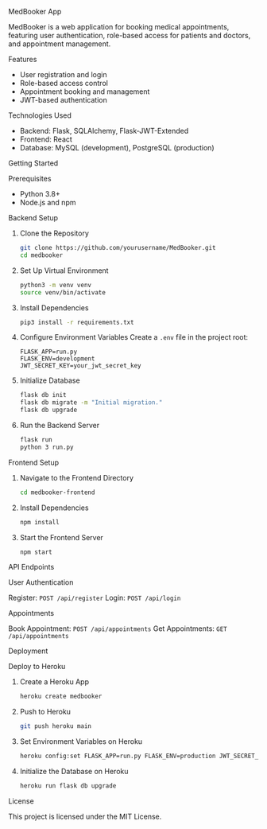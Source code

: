 MedBooker App

MedBooker is a web application for booking medical appointments, featuring user authentication, role-based access for patients and doctors, and appointment management.

Features

- User registration and login
- Role-based access control
- Appointment booking and management
- JWT-based authentication

Technologies Used

- Backend: Flask, SQLAlchemy, Flask-JWT-Extended
- Frontend: React
- Database: MySQL (development), PostgreSQL (production)

Getting Started

Prerequisites

- Python 3.8+
- Node.js and npm

Backend Setup

1. Clone the Repository
   ```sh
   git clone https://github.com/yourusername/MedBooker.git
   cd medbooker
   ```

2. Set Up Virtual Environment
   ```sh
   python3 -m venv venv
   source venv/bin/activate
   ```

3. Install Dependencies
   ```sh
   pip3 install -r requirements.txt
   ```

4. Configure Environment Variables
   Create a `.env` file in the project root:
   ```
   FLASK_APP=run.py
   FLASK_ENV=development
   JWT_SECRET_KEY=your_jwt_secret_key
   ```

5. Initialize Database
   ```sh
   flask db init
   flask db migrate -m "Initial migration."
   flask db upgrade
   ```

6. Run the Backend Server
   ```sh
   flask run
   python 3 run.py
   ```

Frontend Setup

1. Navigate to the Frontend Directory
   ```sh
   cd medbooker-frontend
   ```

2. Install Dependencies
   ```sh
   npm install
   ```

3. Start the Frontend Server
   ```sh
   npm start
   ```

 API Endpoints

 User Authentication

 Register: `POST /api/register`
 Login: `POST /api/login`

 Appointments

 Book Appointment: `POST /api/appointments`
 Get Appointments: `GET /api/appointments`

 Deployment

 Deploy to Heroku

1. Create a Heroku App
   ```sh
   heroku create medbooker
   ```

2. Push to Heroku
   ```sh
   git push heroku main
   ```

3. Set Environment Variables on Heroku
   ```sh
   heroku config:set FLASK_APP=run.py FLASK_ENV=production JWT_SECRET_KEY=your_jwt_secret_key
   ```

4. Initialize the Database on Heroku
   ```sh
   heroku run flask db upgrade
   ```

License

This project is licensed under the MIT License.
